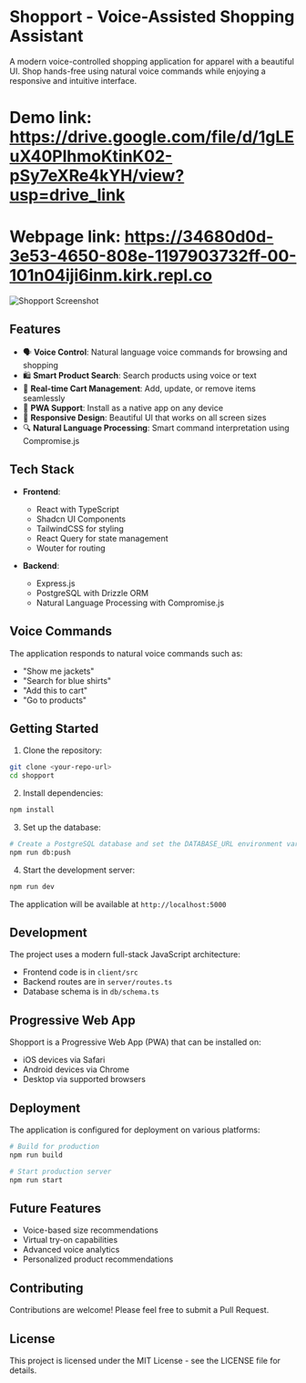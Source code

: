 # Shopport - Voice-Assisted Shopping Assistant

A modern voice-controlled shopping application for apparel with a beautiful UI. Shop hands-free using natural voice commands while enjoying a responsive and intuitive interface.

# Demo link: https://drive.google.com/file/d/1gLEuX40PlhmoKtinK02-pSy7eXRe4kYH/view?usp=drive_link
# Webpage link: https://34680d0d-3e53-4650-808e-1197903732ff-00-101n04iji6inm.kirk.repl.co

![Shopport Screenshot](https://images.unsplash.com/photo-1490481651871-ab68de25d43d?q=80&w=2070)

## Features

- 🗣️ **Voice Control**: Natural language voice commands for browsing and shopping
- 🛍️ **Smart Product Search**: Search products using voice or text
- 🛒 **Real-time Cart Management**: Add, update, or remove items seamlessly
- 📱 **PWA Support**: Install as a native app on any device
- 🎯 **Responsive Design**: Beautiful UI that works on all screen sizes
- 🔍 **Natural Language Processing**: Smart command interpretation using Compromise.js

## Tech Stack

- **Frontend**:
  - React with TypeScript
  - Shadcn UI Components
  - TailwindCSS for styling
  - React Query for state management
  - Wouter for routing

- **Backend**:
  - Express.js
  - PostgreSQL with Drizzle ORM
  - Natural Language Processing with Compromise.js

## Voice Commands

The application responds to natural voice commands such as:
- "Show me jackets"
- "Search for blue shirts"
- "Add this to cart"
- "Go to products"

## Getting Started

1. Clone the repository:
```bash
git clone <your-repo-url>
cd shopport
```

2. Install dependencies:
```bash
npm install
```

3. Set up the database:
```bash
# Create a PostgreSQL database and set the DATABASE_URL environment variable
npm run db:push
```

4. Start the development server:
```bash
npm run dev
```

The application will be available at `http://localhost:5000`

## Development

The project uses a modern full-stack JavaScript architecture:
- Frontend code is in `client/src`
- Backend routes are in `server/routes.ts`
- Database schema is in `db/schema.ts`

## Progressive Web App

Shopport is a Progressive Web App (PWA) that can be installed on:
- iOS devices via Safari
- Android devices via Chrome
- Desktop via supported browsers

## Deployment

The application is configured for deployment on various platforms:
```bash
# Build for production
npm run build

# Start production server
npm run start
```

## Future Features

- Voice-based size recommendations
- Virtual try-on capabilities
- Advanced voice analytics
- Personalized product recommendations

## Contributing

Contributions are welcome! Please feel free to submit a Pull Request.

## License

This project is licensed under the MIT License - see the LICENSE file for details.
